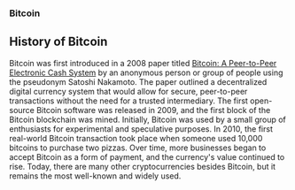 ### Bitcoin

## History of Bitcoin 

Bitcoin was first introduced in a 2008 paper titled [Bitcoin: A Peer-to-Peer Electronic Cash System](https://bitcoin.org/bitcoin.pdf) by an anonymous person or group of people using the pseudonym Satoshi Nakamoto. The paper outlined a decentralized digital currency system that would allow for secure, peer-to-peer transactions without the need for a trusted intermediary.
The first open-source Bitcoin software was released in 2009, and the first block of the Bitcoin blockchain was mined. Initially, Bitcoin was used by a small group of enthusiasts for experimental and speculative purposes. In 2010, the first real-world Bitcoin transaction took place when someone used 10,000 bitcoins to purchase two pizzas. Over time, more businesses began to accept Bitcoin as a form of payment, and the currency's value continued to rise. Today, there are many other cryptocurrencies besides Bitcoin, but it remains the most well-known and widely used.




